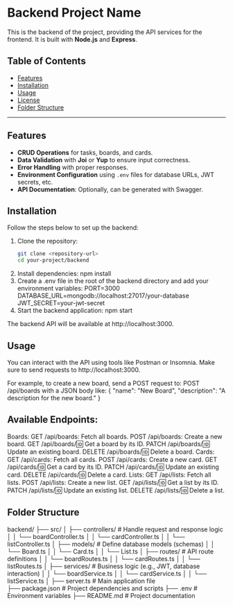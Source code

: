# Backend Project Name

This is the backend of the project, providing the API services for the frontend. It is built with **Node.js** and **Express**.

## Table of Contents

- [Features](#features)
- [Installation](#installation)
- [Usage](#usage)
- [License](#license)
- [Folder Structure](#folder-structure)

---

## Features

- **CRUD Operations** for tasks, boards, and cards.
- **Data Validation** with **Joi** or **Yup** to ensure input correctness.
- **Error Handling** with proper responses.
- **Environment Configuration** using `.env` files for database URLs, JWT secrets, etc.
- **API Documentation**: Optionally, can be generated with Swagger.

## Installation

Follow the steps below to set up the backend:

1. Clone the repository:
   ```bash
   git clone <repository-url>
   cd your-project/backend

2. Install dependencies:
    npm install
3. Create a .env file in the root of the backend directory and add your environment variables:
    PORT=3000
    DATABASE_URL=mongodb://localhost:27017/your-database
    JWT_SECRET=your-jwt-secret
4. Start the backend application:
    npm start

The backend API will be available at http://localhost:3000.

## Usage
You can interact with the API using tools like Postman or Insomnia. Make sure to send requests to http://localhost:3000.

For example, to create a new board, send a POST request to:
    POST /api/boards
with a JSON body like:
    {
    "name": "New Board",
    "description": "A description for the new board."
    }

## Available Endpoints:
Boards:
    GET /api/boards: Fetch all boards.
    POST /api/boards: Create a new board.
    GET /api/boards/:id: Get a board by its ID.
    PATCH /api/boards/:id: Update an existing board.
    DELETE /api/boards/:id: Delete a board.
Cards:
    GET /api/cards: Fetch all cards.
    POST /api/cards: Create a new card.
    GET /api/cards/:id: Get a card by its ID.
    PATCH /api/cards/:id: Update an existing card.
    DELETE /api/cards/:id: Delete a card.
Lists:
    GET /api/lists: Fetch all lists.
    POST /api/lists: Create a new list.
    GET /api/lists/:id: Get a list by its ID.
    PATCH /api/lists/:id: Update an existing list.
    DELETE /api/lists/:id: Delete a list.


## Folder Structure
backend/
├── src/
│   ├── controllers/           # Handle request and response logic
│   │   └── boardController.ts
│   │   └── cardController.ts
│   │   └── listController.ts
│   ├── models/                # Define database models (schemas)
│   │   └── Board.ts
│   │   └── Card.ts
│   │   └── List.ts
│   ├── routes/                # API route definitions
│   │   └── boardRoutes.ts
│   │   └── cardRoutes.ts
│   │   └── listRoutes.ts
│   ├── services/              # Business logic (e.g., JWT, database interaction)
│   │   └── boardService.ts
│   │   └── cardService.ts
│   │   └── listService.ts
│   ├── server.ts                 # Main application file               
├── package.json               # Project dependencies and scripts
├── .env                       # Environment variables
├── README.md                  # Project documentation